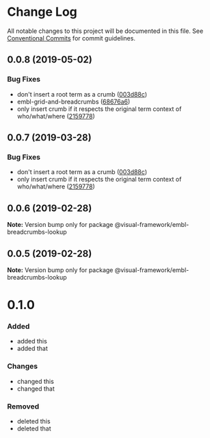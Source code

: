 # Change Log

All notable changes to this project will be documented in this file.
See [Conventional Commits](https://conventionalcommits.org) for commit guidelines.

## 0.0.8 (2019-05-02)


### Bug Fixes

* don't insert a root term as a crumb ([003d88c](https://github.com/visual-framework/vf-core/commit/003d88c))
* embl-grid-and-breadcrumbs ([68676a6](https://github.com/visual-framework/vf-core/commit/68676a6))
* only insert crumb if it respects the original term context of who/what/where ([2159778](https://github.com/visual-framework/vf-core/commit/2159778))





## 0.0.7 (2019-03-28)


### Bug Fixes

* don't insert a root term as a crumb ([003d88c](https://github.com/visual-framework/vf-core/commit/003d88c))
* only insert crumb if it respects the original term context of who/what/where ([2159778](https://github.com/visual-framework/vf-core/commit/2159778))





## 0.0.6 (2019-02-28)

**Note:** Version bump only for package @visual-framework/embl-breadcrumbs-lookup





## 0.0.5 (2019-02-28)

**Note:** Version bump only for package @visual-framework/embl-breadcrumbs-lookup





# 0.1.0

### Added
- added this
- added that

### Changes

- changed this
- changed that

### Removed

- deleted this
- deleted that
